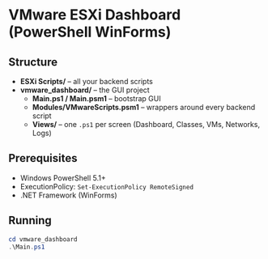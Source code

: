 # VMware ESXi Dashboard (PowerShell WinForms)

## Structure

- **ESXi Scripts/** – all your backend scripts
- **vmware_dashboard/** – the GUI project
  - **Main.ps1 / Main.psm1** – bootstrap GUI
  - **Modules/VMwareScripts.psm1** – wrappers around every backend script
  - **Views/** – one `.ps1` per screen (Dashboard, Classes, VMs, Networks, Logs)

## Prerequisites

- Windows PowerShell 5.1+  
- ExecutionPolicy: `Set-ExecutionPolicy RemoteSigned`  
- .NET Framework (WinForms)

## Running

```powershell
cd vmware_dashboard
.\Main.ps1